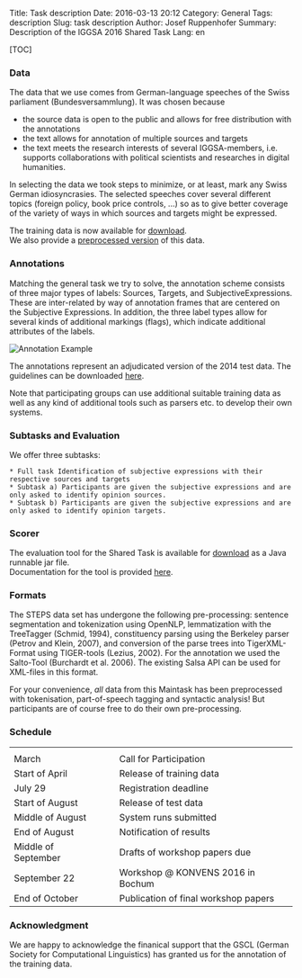 Title: Task description
Date: 2016-03-13 20:12
Category: General
Tags: description
Slug: task description
Author: Josef Ruppenhofer
Summary: Description of the IGGSA 2016 Shared Task 
Lang: en

[TOC]

### Data

The data that we use comes from German-language speeches of the Swiss parliament (Bundesversammlung). It was chosen because

   * the source data is open to the public and allows for free distribution with the annotations
   * the text allows for annotation of multiple sources and targets
   * the text meets the research interests of several IGGSA-members, i.e. supports collaborations with political scientists and researches in digital humanities.

In selecting the data we took steps to minimize, or at least, mark any Swiss German idiosyncrasies. The selected speeches cover several different topics (foreign policy, book price controls, ...) so as to give better coverage of the variety of ways in which sources and targets might be expressed.

The training data is now available for [download](http://iggsasharedtask2016.github.io/data/shata14_adjudicated.xml).<br/>
We also provide a [preprocessed version](http://iggsasharedtask2016.github.io/data/shata14_adjudicated_preproc.tgz) of this data.


### Annotations


Matching the general task we try to solve, the annotation scheme consists of three major types of labels:
Sources, Targets, and SubjectiveExpressions. These are inter-related by way of annotation frames that are centered on the Subjective Expressions. In addition, the three label types allow for several kinds of additional markings (flags), which indicate additional attributes of the labels.


![Annotation Example](http://iggsasharedtask2016.github.io/images/annoexample.png)

The annotations represent an adjudicated version of the 2014 test data. The guidelines can be downloaded [here](http://iggsasharedtask2016.github.io/data/guide_2016.pdf).

Note that participating groups can use additional suitable training data as well as any kind of additional tools such as parsers etc. to develop their own systems.


### Subtasks and Evaluation

We offer three subtasks:

    * Full task Identification of subjective expressions with their respective sources and targets
    * Subtask a) Participants are given the subjective expressions and are only asked to identify opinion sources.
    * Subtask b) Participants are given the subjective expressions and are only asked to identify opinion targets.


### Scorer

The evaluation tool for the Shared Task is available for [download](http://iggsasharedtask2016.github.io/data/IGGSA-STEPS_eval2016.jar) as a Java runnable jar file. <br/> Documentation for the tool is provided [here](http://iggsasharedtask2016.github.io/data/Readme_runnablejar.txt). 

### Formats

The STEPS data set has undergone the following pre-processing: sentence segmentation and tokenization using OpenNLP, lemmatization with the TreeTagger (Schmid, 1994), constituency parsing using the Berkeley parser (Petrov and Klein, 2007), and conversion of the parse trees into TigerXML-Format using TIGER-tools (Lezius, 2002). For the annotation we used the Salto-Tool (Burchardt et al. 2006). The existing Salsa API can be used for XML-files in this format.

For your convenience, *all* data from this Maintask has been preprocessed with tokenisation, part-of-speech tagging and syntactic analysis! But participants are of course free to do their own pre-processing.




### Schedule
<html>
<table cellpadding="5" cellspacing="5"  width="70%">
  <tr>
    <th></th>
    <th></th>
    <th></th>
  </tr>
  <tr>
    <td>March</td>
    <td></td>
    <td>Call for Participation</td>
  </tr>
  <tr>
    <td>Start of April</td>
    <td></td>
    <td>Release of training data</td>
  </tr>
  <tr>
    <td>July 29</td>
    <td></td>
    <td>Registration deadline</td>
  </tr>
<tr>
  <tr>
    <td>Start of August</td>
    <td></td>
    <td>Release of test data</td>
  </tr>
<tr>
    <td>Middle of August</td>
    <td></td>
    <td>System runs submitted</td>
  </tr>
<tr>
    <td>End of August</td>
    <td></td>
    <td>Notification of results</td>
  </tr>

<tr>
    <td>Middle of September</td>
    <td></td>
    <td>Drafts of workshop papers due</td>
  </tr>
<tr>
    <td>September 22</td>
    <td></td>
    <td>Workshop @ KONVENS 2016 in Bochum</td>
  </tr>

<tr>
    <td>End of October</td>
    <td></td>
    <td>Publication of final workshop papers</td>
  </tr>



</table>

### Acknowledgment

We are happy to acknowledge the finanical support that the GSCL (German Society for Computational Linguistics) has granted us 
for the annotation of the training data.